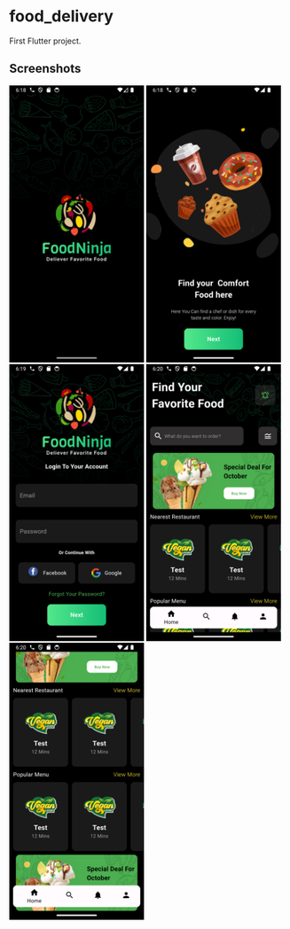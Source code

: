 # food_delivery

First Flutter project.

## Screenshots

<img src="readme/1.png" alt="Frontend UI"  height="500">
<img src="readme/2.png" alt="Frontend UI"  height="500">
<img src="readme/3.png" alt="Frontend UI"  height="500">
<img src="readme/4.png" alt="Frontend UI"  height="500">
<img src="readme/5.png" alt="Frontend UI"  height="500">
